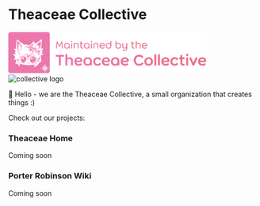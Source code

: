 # Theaceae Collective

<p align="left">
  <img width="400" alt="collective logo" src="https://raw.githubusercontent.com/CamelliaCommunity/.github/refs/heads/main/maintainedby.png">
  <img width="400" alt="collective logo" src="https://raw.githubusercontent.com/CamelliaCommunity/.github/refs/heads/main/maintainedby8Bit.png">
</p>

👋 Hello - we are the Theaceae Collective, a small organization that creates things :)

Check out our projects:

### Theaceae Home
Coming soon

### Porter Robinson Wiki
Coming soon
